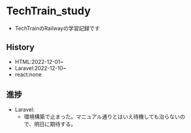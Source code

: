 # TechTrain_study
- TechTrainのRailwayの学習記録です

## History
- HTML:2022-12-01~
- Laravel:2022-12-10~
- react:none

## 進捗
- Laravel:
    - 環境構築で止まった。マニュアル通りとはいえ待機しても治らないので、明日に期待する。